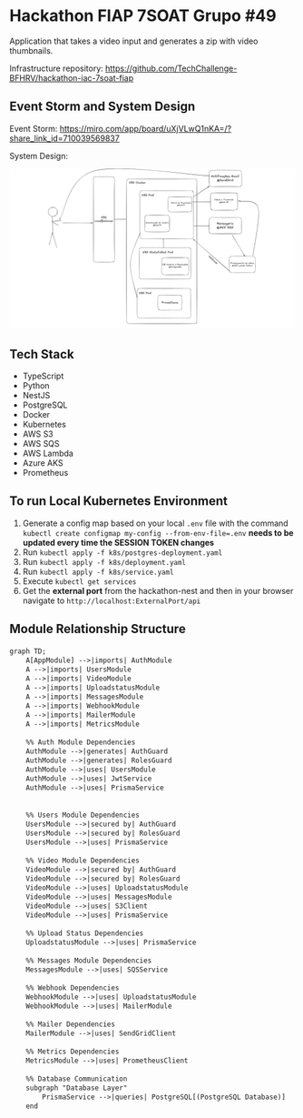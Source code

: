 # Hackathon FIAP 7SOAT Grupo #49

Application that takes a video input and generates a zip with video thumbnails.

Infrastructure repository: https://github.com/TechChallenge-BFHRV/hackathon-iac-7soat-fiap

## Event Storm and System Design

Event Storm: https://miro.com/app/board/uXjVLwQ1nKA=/?share_link_id=710039569837

System Design:

![image](./system-design.png)

## Tech Stack

- TypeScript
- Python
- NestJS
- PostgreSQL
- Docker
- Kubernetes
- AWS S3
- AWS SQS
- AWS Lambda
- Azure AKS
- Prometheus

## To run Local Kubernetes Environment

1. Generate a config map based on your local `.env` file with the command `kubectl create configmap my-config --from-env-file=.env` **needs to be updated every time the SESSION TOKEN changes**
2. Run `kubectl apply -f k8s/postgres-deployment.yaml`
3. Run `kubectl apply -f k8s/deployment.yaml`
4. Run `kubectl apply -f k8s/service.yaml`
5. Execute `kubectl get services`
6. Get the **external port** from the hackathon-nest and then in your browser navigate to `http://localhost:ExternalPort/api`

## Module Relationship Structure

```mermaid
graph TD;
    A[AppModule] -->|imports| AuthModule
    A -->|imports| UsersModule
    A -->|imports| VideoModule
    A -->|imports| UploadstatusModule
    A -->|imports| MessagesModule
    A -->|imports| WebhookModule
    A -->|imports| MailerModule
    A -->|imports| MetricsModule

    %% Auth Module Dependencies
    AuthModule -->|generates| AuthGuard
    AuthModule -->|generates| RolesGuard
    AuthModule -->|uses| UsersModule
    AuthModule -->|uses| JwtService
    AuthModule -->|uses| PrismaService


    %% Users Module Dependencies
    UsersModule -->|secured by| AuthGuard
    UsersModule -->|secured by| RolesGuard
    UsersModule -->|uses| PrismaService

    %% Video Module Dependencies
    VideoModule -->|secured by| AuthGuard
    VideoModule -->|secured by| RolesGuard
    VideoModule -->|uses| UploadstatusModule
    VideoModule -->|uses| MessagesModule
    VideoModule -->|uses| S3Client
    VideoModule -->|uses| PrismaService

    %% Upload Status Dependencies
    UploadstatusModule -->|uses| PrismaService

    %% Messages Module Dependencies
    MessagesModule -->|uses| SQSService

    %% Webhook Dependencies
    WebhookModule -->|uses| UploadstatusModule
    WebhookModule -->|uses| MailerModule

    %% Mailer Dependencies
    MailerModule -->|uses| SendGridClient

    %% Metrics Dependencies
    MetricsModule -->|uses| PrometheusClient

    %% Database Communication
    subgraph "Database Layer"
        PrismaService -->|queries| PostgreSQL[(PostgreSQL Database)]
    end
```
